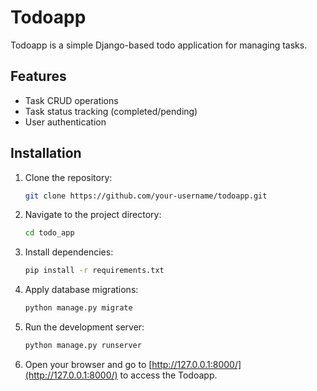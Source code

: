 # Todoapp

Todoapp is a simple Django-based todo application for managing tasks.

## Features

- Task CRUD operations
- Task status tracking (completed/pending)
- User authentication

## Installation

1. Clone the repository:
    ```bash
    git clone https://github.com/your-username/todoapp.git
    ```

2. Navigate to the project directory:
    ```bash
    cd todo_app
    ```

3. Install dependencies:
    ```bash
    pip install -r requirements.txt
    ```

4. Apply database migrations:
    ```bash
    python manage.py migrate
    ```

5. Run the development server:
    ```bash
    python manage.py runserver
    ```

6. Open your browser and go to [http://127.0.0.1:8000/](http://127.0.0.1:8000/) to access the Todoapp.

